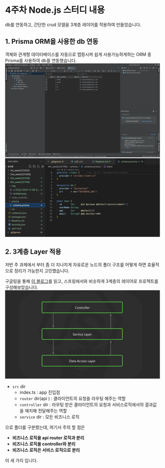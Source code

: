 # 4주차 Node.js   스터디 내용

db를 연동하고, 간단한 crud 모델을 3계층 레이어를 적용하여 만들었습니다.

## 1. Prisma ORM을 사용한 db 연동

객체와 관계형 데이터베이스를 자동으로 맵핑시켜 쉽게 사용가능하게하는 ORM 중 Prisma를 사용하여 db를 연동했습니다.
![Untitled](./img/스크린샷%202022-11-09%20오전%2012.26.08.png)
![Untitled](./img/스크린샷%202022-11-09%20오전%2012.32.41.png)


## 2. 3계층 Layer 적용

저번 주 과제에서 부터 좀 더 지나치게 자유로운 노드의 폴더 구조를 어떻게 하면 효율적으로 정리가 가능한지 고민했습니다.

구글링을 통해 [이 블로그](https://charming-kyu.tistory.com/16)를  읽고, 스프링에서와 비슷하게 3계층의 레이어로 프로젝트를 구성해보았습니다.
![Untitled](./img/Untitled.png)

- `src` dir
    - index.ts : app 진입점
    - `router` dir(api ) : 클라이언트의 요청을 라우팅 해주는 역할
    - `controller` dir : 라우팅 받은 클라이언트의 요청과 서비스로직에서의 결과값을 매치해 전달해주는 역할
    - `service` dir : 모든 비즈니스 로직

으로 폴더를 구분했는데, 여기서 주의 할 점은

- **비즈니스 로직을 api router 로직과 분리**
- **비즈니스 로직을 controller와 분리**
- **비즈니스 로직은 서비스 로직으로 분리**

이 세 가지 입니다.